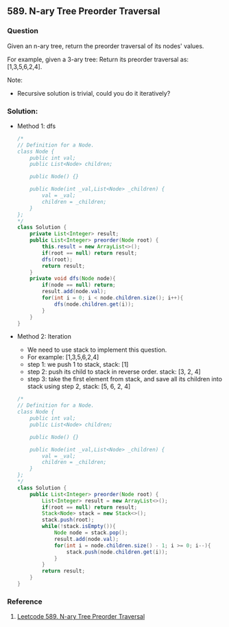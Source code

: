 ## 589. N-ary Tree Preorder Traversal

### Question
Given an n-ary tree, return the preorder traversal of its nodes' values.

For example, given a 3-ary tree:
Return its preorder traversal as: [1,3,5,6,2,4].

Note:
* Recursive solution is trivial, could you do it iteratively?

### Solution:
* Method 1: dfs
  ```Java
  /*
  // Definition for a Node.
  class Node {
      public int val;
      public List<Node> children;

      public Node() {}

      public Node(int _val,List<Node> _children) {
          val = _val;
          children = _children;
      }
  };
  */
  class Solution {
      private List<Integer> result;
      public List<Integer> preorder(Node root) {
          this.result = new ArrayList<>();
          if(root == null) return result;
          dfs(root);
          return result;
      }
      private void dfs(Node node){
          if(node == null) return;
          result.add(node.val);
          for(int i = 0; i < node.children.size(); i++){
              dfs(node.children.get(i));
          }
      }
  }
  ```

* Method 2: Iteration
  * We need to use stack to implement this question.
  * For example: [1,3,5,6,2,4]
  * step 1: we push 1 to stack, stack: [1]
  * step 2: push its child to stack in reverse order. stack: [3, 2, 4]
  * step 3: take the first element from stack, and save all its children into stack using step 2, stack: [5, 6, 2, 4]
  ```Java
  /*
  // Definition for a Node.
  class Node {
      public int val;
      public List<Node> children;

      public Node() {}

      public Node(int _val,List<Node> _children) {
          val = _val;
          children = _children;
      }
  };
  */
  class Solution {
      public List<Integer> preorder(Node root) {
          List<Integer> result = new ArrayList<>();
          if(root == null) return result;
          Stack<Node> stack = new Stack<>();
          stack.push(root);
          while(!stack.isEmpty()){
              Node node = stack.pop();
              result.add(node.val);
              for(int i = node.children.size() - 1; i >= 0; i--){
                  stack.push(node.children.get(i));
              }
          }
          return result;
      }
  }
  ```

### Reference
1. [Leetcode 589. N-ary Tree Preorder Traversal](https://www.cnblogs.com/xiagnming/p/9591559.html)
